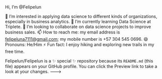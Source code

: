 Hi, I’m @Felipelun

👀 I’m interested in applying data science to different kinds of organizations, especially in business analytics.
🌱 I’m currently learning Data Science at Triplete.
💞️ I’m looking to collaborate on data science projects to improve business sales.
📫 How to reach me: my email address is felipeluna7111@gmail.com; my mobile number is +57 304 545 0696.
😄 Pronouns: He/Him
⚡ Fun fact: I enjoy hiking and exploring new trails in my free time.


Felipelun/Felipelun is a ✨ special ✨ repository because its `README.md` (this file) appears on your GitHub profile.
You can click the Preview link to take a look at your changes.
--->
